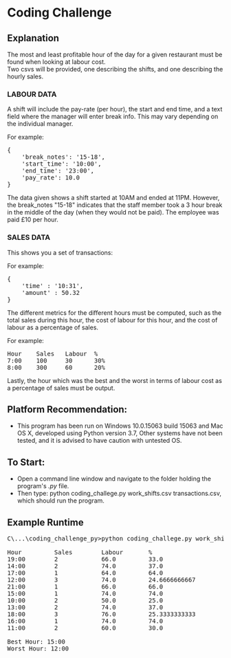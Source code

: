 # Coding Challenge

## Explanation
The most and least profitable hour of the day for a given restaurant must be found when looking at labour cost.  
Two csvs will be provided, one describing the shifts, and one describing the hourly sales.

### LABOUR DATA
A shift will include the pay-rate (per hour), the start and end time, and a text field where the manager will enter break info. This may vary depending on the individual manager.

For example:
<pre>
{  
    'break_notes': '15-18',  
    'start_time': '10:00',  
    'end_time': '23:00',  
    'pay_rate': 10.0  
}  
</pre>

The data given shows a shift started at 10AM and ended at 11PM. However, the break_notes "15-18" indicates that the staff member took a 3 hour break in the middle of the day (when they would not be paid). The employee was paid £10 per hour.

### SALES DATA
This shows you a set of transactions:

For example: 
<pre>
{  
    'time' : '10:31',  
    'amount' : 50.32  
} 
</pre>

The different metrics for the different hours must be computed, such as the total sales during this hour, the cost of labour for this hour, and the cost of labour as a percentage of sales.

For example:
<pre>
Hour	Sales   Labour  %  
7:00	100     30      30%  
8:00	300     60      20%  
</pre>

Lastly, the hour which was the best and the worst in terms of labour cost as a percentage of sales must be output.

## Platform Recommendation:
* This program has been run on Windows 10.0.15063 build 15063 and Mac OS X, developed using Python version 3.7, Other systems have not been tested, and it is advised to have caution with untested OS.

## To Start:
* Open a command line window and navigate to the folder holding the program's *.py* file.
* Then type: python coding_challege.py work_shifts.csv transactions.csv, which should run the program.

## Example Runtime
<pre>
C\...\coding_challenge_py>python coding_challege.py work_shifts.csv transactions.csv

Hour         Sales        Labour       %
19:00        2            66.0         33.0
14:00        2            74.0         37.0
17:00        1            64.0         64.0
12:00        3            74.0         24.6666666667
21:00        1            66.0         66.0
15:00        1            74.0         74.0
10:00        2            50.0         25.0
13:00        2            74.0         37.0
18:00        3            76.0         25.3333333333
16:00        1            74.0         74.0
11:00        2            60.0         30.0

Best Hour: 15:00
Worst Hour: 12:00
</pre>
